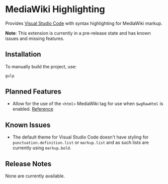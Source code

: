 # MediaWiki Highlighting

Provides [Visual Studio Code](https://code.visualstudio.com/) with syntax highlighting for MediaWiki markup.

**Note**: This extension is currently in a pre-release state and has known issues and missing features.

## Installation

To manually build the project, use:

```bash
gulp
```

## Planned Features

* Allow for the use of the `<html>` MediaWiki tag for use when `$wgRawHtml` is enabled. [Reference](https://www.mediawiki.org/wiki/Manual:$wgRawHtml)

## Known Issues

* The default theme for Visual Studio Code doesn't have styling for `punctuation.definition.list` or `markup.list` and as such lists are currently using `markup.bold`.

## Release Notes

None are currently available.